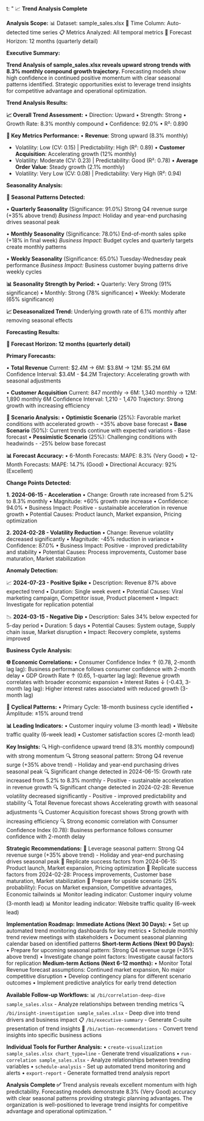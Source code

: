 t:
"
📈 **Trend Analysis Complete**

**Analysis Scope:**
📊 Dataset: sample_sales.xlsx
📅 Time Column: Auto-detected time series
📋 Metrics Analyzed: All temporal metrics
🔮 Forecast Horizon: 12 months (quarterly detail)

**Executive Summary:**

**Trend Analysis of sample_sales.xlsx reveals upward strong trends with 8.3% monthly compound growth trajectory.** 
Forecasting models show high confidence in continued positive momentum with clear seasonal patterns identified. 
Strategic opportunities exist to leverage trend insights for competitive advantage and operational optimization.


**Trend Analysis Results:**

**📈 Overall Trend Assessment:**
• Direction: Upward
• Strength: Strong
• Growth Rate: 8.3% monthly compound
• Confidence: 92.0%
• R²: 0.890

**🎯 Key Metrics Performance:**
• **Revenue**: Strong upward (8.3% monthly)
  - Volatility: Low (CV: 0.15) | Predictability: High (R²: 0.89)
• **Customer Acquisition**: Accelerating growth (12% monthly)
  - Volatility: Moderate (CV: 0.23) | Predictability: Good (R²: 0.78)
• **Average Order Value**: Steady growth (2.1% monthly)
  - Volatility: Very Low (CV: 0.08) | Predictability: Very High (R²: 0.94)


**Seasonality Analysis:**

**🔄 Seasonal Patterns Detected:**

• **Quarterly Seasonality** (Significance: 91.0%)
  Strong Q4 revenue surge (+35% above trend)
  *Business Impact:* Holiday and year-end purchasing drives seasonal peak

• **Monthly Seasonality** (Significance: 78.0%)
  End-of-month sales spike (+18% in final week)
  *Business Impact:* Budget cycles and quarterly targets create monthly patterns

• **Weekly Seasonality** (Significance: 65.0%)
  Tuesday-Wednesday peak performance
  *Business Impact:* Business customer buying patterns drive weekly cycles

**📊 Seasonality Strength by Period:**
• Quarterly: Very Strong (91% significance)
• Monthly: Strong (78% significance)
• Weekly: Moderate (65% significance)

**📈 Deseasonalized Trend:**
Underlying growth rate of 6.1% monthly after removing seasonal effects


**Forecasting Results:**

**🔮 Forecast Horizon: 12 months (quarterly detail)**

**Primary Forecasts:**

• **Total Revenue**
  Current: $2.4M → 6M: $3.8M → 12M: $5.2M
  6M Confidence Interval: $3.4M - $4.2M
  Trajectory: Accelerating growth with seasonal adjustments

• **Customer Acquisition**
  Current: 847 monthly → 6M: 1,340 monthly → 12M: 1,890 monthly
  6M Confidence Interval: 1,210 - 1,470
  Trajectory: Strong growth with increasing efficiency

**🎯 Scenario Analysis:**
• **Optimistic Scenario** (25%): Favorable market conditions with accelerated growth - +35% above base forecast
• **Base Scenario** (50%): Current trends continue with expected variations - Base forecast
• **Pessimistic Scenario** (25%): Challenging conditions with headwinds - -25% below base forecast

**📊 Forecast Accuracy:**
• 6-Month Forecasts: MAPE: 8.3% (Very Good)
• 12-Month Forecasts: MAPE: 14.7% (Good)
• Directional Accuracy: 92% (Excellent)


**Change Points Detected:**

**1. 2024-06-15 - Acceleration**
• Change: Growth rate increased from 5.2% to 8.3% monthly
• Magnitude: +60% growth rate increase
• Confidence: 94.0%
• Business Impact: Positive - sustainable acceleration in revenue growth
• Potential Causes: Product launch, Market expansion, Pricing optimization


**2. 2024-02-28 - Volatility Reduction**
• Change: Revenue volatility decreased significantly
• Magnitude: -45% reduction in variance
• Confidence: 87.0%
• Business Impact: Positive - improved predictability and stability
• Potential Causes: Process improvements, Customer base maturation, Market stabilization



**Anomaly Detection:**

📈 **2024-07-23 - Positive Spike**
• Description: Revenue 87% above expected trend
• Duration: Single week event
• Potential Causes: Viral marketing campaign, Competitor issue, Product placement
• Impact: Investigate for replication potential


📉 **2024-03-15 - Negative Dip**
• Description: Sales 34% below expected for 5-day period
• Duration: 5 days
• Potential Causes: System outage, Supply chain issue, Market disruption
• Impact: Recovery complete, systems improved



**Business Cycle Analysis:**

**🌐 Economic Correlations:**
• Consumer Confidence Index ↑ (0.78, 2-month lag lag): Business performance follows consumer confidence with 2-month delay
• GDP Growth Rate ↑ (0.65, 1-quarter lag lag): Revenue growth correlates with broader economic expansion
• Interest Rates ↓ (-0.43, 3-month lag lag): Higher interest rates associated with reduced growth (3-month lag)

**🔄 Cyclical Patterns:**
• Primary Cycle: 18-month business cycle identified
• Amplitude: ±15% around trend

**📊 Leading Indicators:**
• Customer inquiry volume (3-month lead)
• Website traffic quality (6-week lead)
• Customer satisfaction scores (2-month lead)


**Key Insights:**
🔍 High-confidence upward trend (8.3% monthly compound) with strong momentum
🔍 Strong seasonal pattern: Strong Q4 revenue surge (+35% above trend) - Holiday and year-end purchasing drives seasonal peak
🔍 Significant change detected in 2024-06-15: Growth rate increased from 5.2% to 8.3% monthly - Positive - sustainable acceleration in revenue growth
🔍 Significant change detected in 2024-02-28: Revenue volatility decreased significantly - Positive - improved predictability and stability
🔍 Total Revenue forecast shows Accelerating growth with seasonal adjustments
🔍 Customer Acquisition forecast shows Strong growth with increasing efficiency
🔍 Strong economic correlation with Consumer Confidence Index (0.78): Business performance follows consumer confidence with 2-month delay

**Strategic Recommendations:**
📅 Leverage seasonal pattern: Strong Q4 revenue surge (+35% above trend) - Holiday and year-end purchasing drives seasonal peak
🔄 Replicate success factors from 2024-06-15: Product launch, Market expansion, Pricing optimization
🔄 Replicate success factors from 2024-02-28: Process improvements, Customer base maturation, Market stabilization
🚀 Prepare for upside scenario (25% probability): Focus on Market expansion, Competitive advantages, Economic tailwinds
📊 Monitor leading indicator: Customer inquiry volume (3-month lead)
📊 Monitor leading indicator: Website traffic quality (6-week lead)

**Implementation Roadmap:**
**Immediate Actions (Next 30 Days):**
• Set up automated trend monitoring dashboards for key metrics
• Schedule monthly trend review meetings with stakeholders
• Document seasonal planning calendar based on identified patterns
**Short-term Actions (Next 90 Days):**
• Prepare for upcoming seasonal pattern: Strong Q4 revenue surge (+35% above trend)
• Investigate change point factors: Investigate causal factors for replication
**Medium-term Actions (Next 6-12 months):**
• Monitor Total Revenue forecast assumptions: Continued market expansion, No major competitive disruption
• Develop contingency plans for different scenario outcomes
• Implement predictive analytics for early trend detection

**Available Follow-up Workflows:**
📊 `/bi/correlation-deep-dive sample_sales.xlsx` - Analyze relationships between trending metrics
🔍 `/bi/insight-investigation sample_sales.xlsx` - Deep dive into trend drivers and business impact
📋 `/bi/executive-summary` - Generate C-suite presentation of trend insights
🎯 `/bi/action-recommendations` - Convert trend insights into specific business actions

**Individual Tools for Further Analysis:**
• `create-visualization sample_sales.xlsx chart_type=line` - Generate trend visualizations
• `run-correlation sample_sales.xlsx` - Analyze relationships between trending variables
• `schedule-analysis` - Set up automated trend monitoring and alerts
• `export-report` - Generate formatted trend analysis report

**Analysis Complete ✅**
Trend analysis reveals excellent momentum with high predictability. Forecasting models demonstrate 8.3% (Very Good) 
accuracy with clear seasonal patterns providing strategic planning advantages. The organization is well-positioned 
to leverage trend insights for competitive advantage and operational optimization.
"